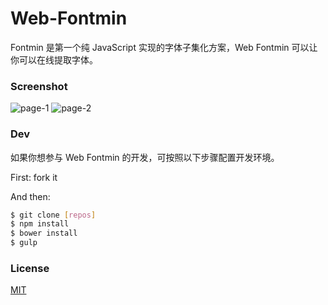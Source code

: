 # Web-Fontmin

Fontmin 是第一个纯 JavaScript 实现的字体子集化方案，Web Fontmin 可以让你可以在线提取字体。

### Screenshot

![page-1](https://raw.githubusercontent.com/forsigner/blog/master/source/images/web-fontmin/page-1.png)
![page-2](https://raw.githubusercontent.com/forsigner/blog/master/source/images/web-fontmin/page-2.png)


### Dev

如果你想参与 Web Fontmin 的开发，可按照以下步骤配置开发环境。

First: fork it

And then:

```bash
$ git clone [repos]
$ npm install
$ bower install
$ gulp
```

### License

  [MIT](LICENSE)
